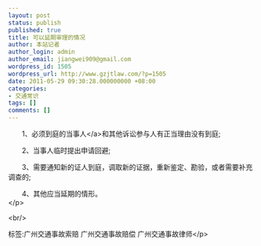 ```yaml
---
layout: post
status: publish
published: true
title: 可以延期审理的情况
author: 本站记者
author_login: admin
author_email: jiangwei909@gmail.com
wordpress_id: 1505
wordpress_url: http://www.gzjtlaw.com/?p=1505
date: 2011-05-29 09:30:28.000000000 +08:00
categories:
- 交通常识
tags: []
comments: []
---
```

<p><p><p>　　1、必须到庭的<a>当事人<&#47;a>和其他诉讼参与人有正当理由没有到庭; <p>　　2、当事人临时提出申请回避; <p>　　3、需要通知新的证人到庭，调取新的证据，重新鉴定、勘验，或者需要补充调查的; <p>　　4、其他应当延期的情形。 <br><&#47;p><br&#47;><p>标签:广州交通事故索赔 广州交通事故赔偿 广州交通事故律师<&#47;p>
